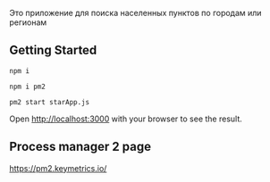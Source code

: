 Это приложение для поиска населенных пунктов по городам или регионам

## Getting Started
```
npm i

npm i pm2

pm2 start starApp.js

```
Open [http://localhost:3000](http://localhost:3000) with your browser to see the result.

## Process manager 2 page

https://pm2.keymetrics.io/
